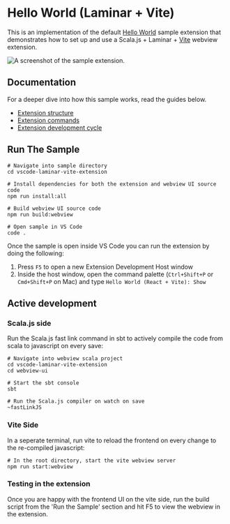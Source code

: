 # Hello World (Laminar + Vite)

This is an implementation of the default [Hello World](https://github.com/microsoft/vscode-webview-ui-toolkit-samples/tree/main/default/hello-world) sample extension that demonstrates how to set up and use a Scala.js + Laminar + [Vite](https://vitejs.dev/) webview extension.

![A screenshot of the sample extension.](./assets/hello-world.png)

## Documentation

For a deeper dive into how this sample works, read the guides below.

- [Extension structure](./docs/extension-structure.md)
- [Extension commands](./docs/extension-commands.md)
- [Extension development cycle](./docs/extension-development-cycle.md)

## Run The Sample
```
# Navigate into sample directory
cd vscode-laminar-vite-extension

# Install dependencies for both the extension and webview UI source code
npm run install:all

# Build webview UI source code
npm run build:webview

# Open sample in VS Code
code .
```
Once the sample is open inside VS Code you can run the extension by doing the following:

1. Press `F5` to open a new Extension Development Host window
2. Inside the host window, open the command palette (`Ctrl+Shift+P` or `Cmd+Shift+P` on Mac) and type `Hello World (React + Vite): Show`

## Active development
### Scala.js side
Run the Scala.js fast link command in sbt to actively compile the code from scala to javascript on every save:
```
# Navigate into webview scala project
cd vscode-laminar-vite-extension
cd webview-ui

# Start the sbt console
sbt

# Run the Scala.js compiler on watch on save
~fastLinkJS
```
### Vite Side
In a seperate terminal, run vite to reload the frontend on every change to the re-compiled javascript:
```
# In the root directory, start the vite webview server
npm run start:webview
```
### Testing in the extension
Once you are happy with the frontend UI on the vite side, run the build script from the 'Run the Sample' section and hit F5 to view the webview in the extension.
